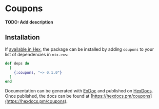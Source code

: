 # Coupons

**TODO: Add description**

## Installation

If [available in Hex](https://hex.pm/docs/publish), the package can be installed
by adding `coupons` to your list of dependencies in `mix.exs`:

```elixir
def deps do
  [
    {:coupons, "~> 0.1.0"}
  ]
end
```

Documentation can be generated with [ExDoc](https://github.com/elixir-lang/ex_doc)
and published on [HexDocs](https://hexdocs.pm). Once published, the docs can
be found at [https://hexdocs.pm/coupons](https://hexdocs.pm/coupons).

